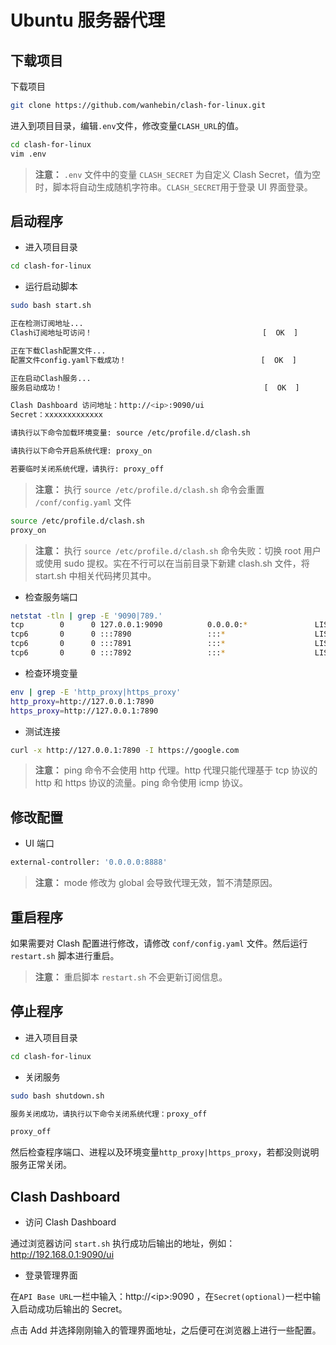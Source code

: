 # Ubuntu 服务器代理

## 下载项目

下载项目

```bash
git clone https://github.com/wanhebin/clash-for-linux.git
```

进入到项目目录，编辑`.env`文件，修改变量`CLASH_URL`的值。

```bash
cd clash-for-linux
vim .env
```

> **注意：** `.env` 文件中的变量 `CLASH_SECRET` 为自定义 Clash Secret，值为空时，脚本将自动生成随机字符串。`CLASH_SECRET`用于登录 UI 界面登录。

## 启动程序

- 进入项目目录

```bash
cd clash-for-linux
```

- 运行启动脚本

```bash
sudo bash start.sh

正在检测订阅地址...
Clash订阅地址可访问！                                      [  OK  ]

正在下载Clash配置文件...
配置文件config.yaml下载成功！                              [  OK  ]

正在启动Clash服务...
服务启动成功！                                             [  OK  ]

Clash Dashboard 访问地址：http://<ip>:9090/ui
Secret：xxxxxxxxxxxxx

请执行以下命令加载环境变量: source /etc/profile.d/clash.sh

请执行以下命令开启系统代理: proxy_on

若要临时关闭系统代理，请执行: proxy_off

```

> **注意：** 执行 `source /etc/profile.d/clash.sh` 命令会重置 `/conf/config.yaml` 文件

```bash
source /etc/profile.d/clash.sh
proxy_on
```

> **注意：** 执行 `source /etc/profile.d/clash.sh` 命令失败：切换 root 用户 或使用 sudo 提权。实在不行可以在当前目录下新建 clash.sh 文件，将 start.sh 中相关代码拷贝其中。

- 检查服务端口

```bash
netstat -tln | grep -E '9090|789.'
tcp        0      0 127.0.0.1:9090          0.0.0.0:*               LISTEN
tcp6       0      0 :::7890                 :::*                    LISTEN
tcp6       0      0 :::7891                 :::*                    LISTEN
tcp6       0      0 :::7892                 :::*                    LISTEN
```

- 检查环境变量

```bash
env | grep -E 'http_proxy|https_proxy'
http_proxy=http://127.0.0.1:7890
https_proxy=http://127.0.0.1:7890
```

- 测试连接

```bash
curl -x http://127.0.0.1:7890 -I https://google.com
```

> **注意：** ping 命令不会使用 http 代理。http 代理只能代理基于 tcp 协议的 http 和 https 协议的流量。ping 命令使用 icmp 协议。

## 修改配置

- UI 端口

```bash
external-controller: '0.0.0.0:8888'
```

> **注意：** mode 修改为 global 会导致代理无效，暂不清楚原因。

## 重启程序

如果需要对 Clash 配置进行修改，请修改 `conf/config.yaml` 文件。然后运行 `restart.sh` 脚本进行重启。

> **注意：**
> 重启脚本 `restart.sh` 不会更新订阅信息。

## 停止程序

- 进入项目目录

```bash
cd clash-for-linux
```

- 关闭服务

```bash
sudo bash shutdown.sh

服务关闭成功，请执行以下命令关闭系统代理：proxy_off

```

```bash
proxy_off
```

然后检查程序端口、进程以及环境变量`http_proxy|https_proxy`，若都没则说明服务正常关闭。

## Clash Dashboard

- 访问 Clash Dashboard

通过浏览器访问 `start.sh` 执行成功后输出的地址，例如：http://192.168.0.1:9090/ui

- 登录管理界面

在`API Base URL`一栏中输入：http://\<ip\>:9090 ，在`Secret(optional)`一栏中输入启动成功后输出的 Secret。

点击 Add 并选择刚刚输入的管理界面地址，之后便可在浏览器上进行一些配置。
